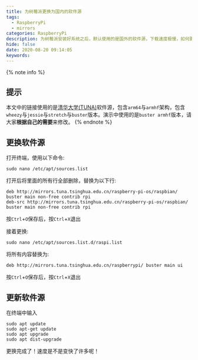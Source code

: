 ```yaml
---
title: 为树莓派更换为国内的软件源
tags:
  - RaspberryPi
  - mirrors
categories: RaspberryPi
description: 为树莓派安装好系统之后，默认使用的是国外的软件源，下载速度极慢，如何更换为国内的软件源呢？
hide: false
date: 2020-08-20 09:14:05
keywords:
---
```



{% note info %}
## 提示
本文中的链接使用的是[清华大学(TUNA)](https://mirrors.tuna.tsinghua.edu.cn/)软件源，包含`arm64`与`armhf`架构，包含`wheezy`与`jessie`与`stretch`与`buster`版本。演示中使用的是`buster armhf`版本，请大家**根据自己的需要**来修改。
{% endnote %}

## 更换软件源
打开终端，使用以下命令:

```shell
sudo nano /etc/apt/sources.list
```

打开后将里面的所有行全部删除，替换为以下行:

```text
deb http://mirrors.tuna.tsinghua.edu.cn/raspberry-pi-os/raspbian/ buster main non-free contrib rpi
deb-src http://mirrors.tuna.tsinghua.edu.cn/raspberry-pi-os/raspbian/ buster main non-free contrib rpi
```

按`Ctrl`+`O`保存后，按`Ctrl`+`X`退出

接着更换:
```shell
sudo nano /etc/apt/sources.list.d/raspi.list
```

将所有内容替换为:
```text
deb http://mirrors.tuna.tsinghua.edu.cn/raspberrypi/ buster main ui
```

按`Ctrl`+`O`保存后，按`Ctrl`+`X`退出

## 更新软件源
在终端中输入
```shell
sudo apt update
sudo apt-get update
sudo apt upgrade
sudo apt dist-upgrade
```

更换完成了！速度是不是变快了许多呢！
